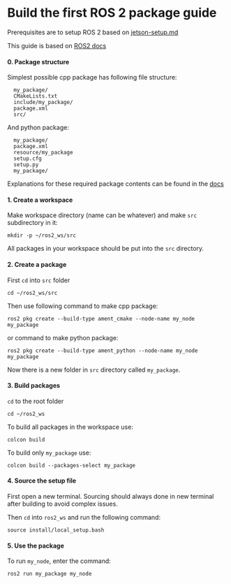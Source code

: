 # Build the first ROS 2 package guide
Prerequisites are to setup ROS 2 based on [jetson-setup.md](https://github.com/CatScanners/find-my-kitten/blob/main/jetson-setup.md)

This guide is based on [ROS2 docs](https://docs.ros.org/en/humble/Tutorials/Beginner-Client-Libraries/Creating-Your-First-ROS2-Package.html)

#### 0. Package structure

Simplest possible cpp package has following file structure:
```
  my_package/
  CMakeLists.txt
  include/my_package/
  package.xml
  src/
```
And python package:
```
  my_package/
  package.xml
  resource/my_package
  setup.cfg
  setup.py
  my_package/

```
Explanations for these required package contents can be found in the [docs](https://docs.ros.org/en/humble/Tutorials/Beginner-Client-Libraries/Creating-Your-First-ROS2-Package.html)

#### 1. Create a workspace

Make workspace directory (name can be whatever) and make `src` subdirectory in it:
```
mkdir -p ~/ros2_ws/src
```

All packages in your workspace should be put into the `src` directory.



#### 2. Create a package
First `cd` into `src` folder
```
cd ~/ros2_ws/src
```
Then use following command to make cpp package:
```
ros2 pkg create --build-type ament_cmake --node-name my_node my_package
```
or command to make python package:
```
ros2 pkg create --build-type ament_python --node-name my_node my_package
```
Now there is a new folder in `src` directory called `my_package`.

#### 3. Build packages
`cd` to the root folder
```
cd ~/ros2_ws
```
To build all packages in the workspace use:
```
colcon build
```
To build only `my_package` use:
```
colcon build --packages-select my_package
```
#### 4. Source the setup file
First open a new terminal. Sourcing should always done in new terminal after building to avoid complex issues.

Then `cd` into `ros2_ws` and run the following command:
```
source install/local_setup.bash
```
#### 5. Use the package
To run `my_node`, enter the command:
```
ros2 run my_package my_node
```